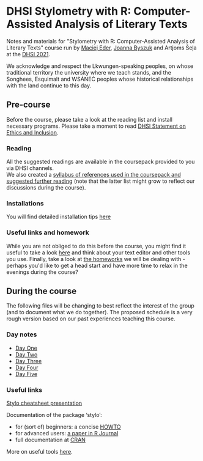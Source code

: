 # DHSI Stylometry with R: Computer-Assisted Analysis of Literary Texts
Notes and materials for "Stylometry with R: Computer-Assisted Analysis of Literary Texts" course run by [Maciej Eder](http://maciejeder.org/), [Joanna Byszuk](https://joannaby.github.io/) and Artjoms Šeļa at the [DHSI 2021](http://www.dhsi.org).  
  
We acknowledge and respect the Lkwungen-speaking peoples, on whose traditional territory the university where we teach stands, and the Songhees, Esquimalt and WSÁNEĆ peoples whose historical relationships with the land continue to this day.  

## Pre-course
Before the course, please take a look at the reading list and install necessary programs. Please take a moment to read [DHSI Statement on Ethics and Inclusion](http://www.dhsi.org/events.php#ethics+inclusion).
  
### Reading  
All the suggested readings are available in the coursepack provided to you via DHSI channels.  
We also created a [syllabus of references used in the coursepack and suggested further reading](https://github.com/JoannaBy/DHSI2021-Stylometry/blob/master/before_the_course/reading.md) (note that the latter list might grow to reflect our discussions during the course).
  
### Installations
You will find detailed installation tips [here](https://github.com/JoannaBy/DHSI2021-Stylometry/blob/master/before_the_course/installations.md)

### Useful links and homework
While you are not obliged to do this before the course, you might find it useful to take a look [here](https://github.com/JoannaBy/DHSI2021-Stylometry/blob/master/before_the_course/useful_tools.md) and think about your text editor and other tools you use. Finally, take a look at [the homeworks](https://github.com/JoannaBy/DHSI2021-Stylometry/blob/master/before_the_course/homeworks.md) we will be dealing with - perhaps you'd like to get a head start and have more time to relax in the evenings during the course?

## During the course
The following files will be changing to best reflect the interest of the group (and to document what we do together). The proposed schedule is a very rough version based on our past experiences teaching this course.
### Day notes
* [Day One](https://github.com/JoannaBy/DHSI2021-Stylometry/blob/master/daily_notes/14th_June.md)
* [Day Two](https://github.com/JoannaBy/DHSI2021-Stylometry/blob/master/daily_notes/15th_June.md)
* [Day Three](https://github.com/JoannaBy/DHSI2021-Stylometry/blob/master/daily_notes/16th_June.md)
* [Day Four](https://github.com/JoannaBy/DHSI2021-Stylometry/blob/master/daily_notes/17th_June.md)
* [Day Five](https://github.com/JoannaBy/DHSI2021-Stylometry/blob/master/daily_notes/18th_June.md)

### Useful links
[Stylo cheatsheet presentation](https://github.com/JoannaBy/stylo_nutshell)
  
Documentation of the package ‘stylo’:
* for (sort of) beginners: a concise [HOWTO](https://sites.google.com/site/computationalstylistics/stylo/stylo_howto.pdf)
* for advanced users: [a paper in R Journal](https://journal.r-project.org/archive/2016/RJ-2016-007/RJ-2016-007.pdf)
* full documentation at [CRAN](https://cran.r-project.org/web/packages/stylo/stylo.pdf)  
  
More on useful tools [here](https://github.com/JoannaBy/DHSI2021-Stylometry/blob/master/before_the_course/useful_tools.md).
